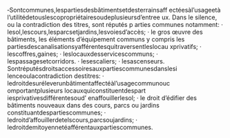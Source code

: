 ‐Sontcommunes,lespartiesdesbâtimentsetdesterrainsaff ectéesàl’usageetà l’utilitédetouslescopropriétairesoudeplusieursd’entree ux.
Dans le silence, ou la contradiction des titres, sont réputés p arties communes notamment:
· lesol,lescours,lesparcsetjardins,lesvoiesd’accès;
· le gros œuvre des bâtiments, les éléments d’équipement communs y compris les
partiesdescanalisationsyafférentesquitraversentleslocau xprivatifs;
· lescoffres,gaines;
· leslocauxdesservicescommuns; · lespassagesetcorridors. · lesescaliers;
· lesascenseurs.
Sontréputésdroitsaccessoiresauxpartiescommunesdanslesi lenceoulacontradiction destitres:
· ledroitdesuréleverunbâtimentaffectéàl’usagecommunouc omportantplusieurs
locauxquiconstituentdespart iesprivativesdifférentesoud’ enaffouillerlesol;
· le droit d’édifier des bâtiments nouveaux dans des cours, parcs ou jardins
constituantdespartiescommunes;
· ledroitd’affouillerdetelscours,parcsoujardins;
· ledroitdemitoyennetéafférentauxpartiescommunes.
